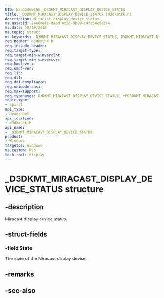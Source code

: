 ```yaml
---
UID: NS:d3dkmthk._D3DKMT_MIRACAST_DISPLAY_DEVICE_STATUS
title: _D3DKMT_MIRACAST_DISPLAY_DEVICE_STATUS (d3dkmthk.h)
description: Miracast display device status.
ms.assetid: 24c0be41-dabd-4c28-9b09-c4fc54c8e294
ms.date: 10/19/2018
ms.topic: struct
ms.keywords: _D3DKMT_MIRACAST_DISPLAY_DEVICE_STATUS, D3DKMT_MIRACAST_DISPLAY_DEVICE_STATUS, *PD3DKMT_MIRACAST_DISPLAY_DEVICE_STATUS, 
req.header: d3dkmthk.h
req.include-header:
req.target-type:
req.target-min-winverclnt:
req.target-min-winversvr:
req.kmdf-ver:
req.umdf-ver:
req.lib:
req.dll:
req.ddi-compliance:
req.unicode-ansi:
req.max-support:
req.typenames: D3DKMT_MIRACAST_DISPLAY_DEVICE_STATUS, *PD3DKMT_MIRACAST_DISPLAY_DEVICE_STATUS
topic_type: 
- apiref
api_type: 
- HeaderDef
api_location: 
- d3dkmthk.h
api_name: 
- _D3DKMT_MIRACAST_DISPLAY_DEVICE_STATUS
product:
- Windows
targetos: Windows
ms.custom: RS5
tech.root: display
---
```


# _D3DKMT_MIRACAST_DISPLAY_DEVICE_STATUS structure

## -description

Miracast display device status.

## -struct-fields

### -field State
 
The state of the Miracast display device.

## -remarks

## -see-also
